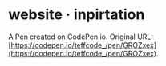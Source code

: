 # website · inpirtation

A Pen created on CodePen.io. Original URL: [https://codepen.io/teffcode_/pen/GROZxex](https://codepen.io/teffcode_/pen/GROZxex).

